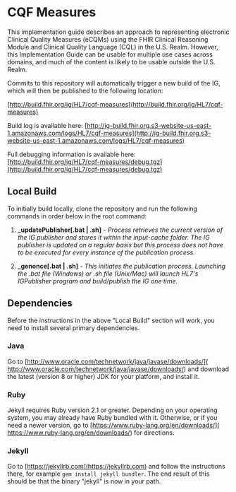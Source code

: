 ﻿# CQF Measures

This implementation guide describes an approach to representing electronic Clinical Quality Measures (eCQMs) using the FHIR Clinical Reasoning Module and Clinical Quality Language (CQL) in the U.S. Realm. However, this Implementation Guide can be usable for multiple use cases across domains, and much of the content is likely to be usable outside the U.S. Realm.

Commits to this repository will automatically trigger a new build of the IG, which will then be published to the following location:

[http://build.fhir.org/ig/HL7/cqf-measures](http://build.fhir.org/ig/HL7/cqf-measures)

Build log is available here:
[http://ig-build.fhir.org.s3-website-us-east-1.amazonaws.com/logs/HL7/cqf-measures](http://ig-build.fhir.org.s3-website-us-east-1.amazonaws.com/logs/HL7/cqf-measures)

Full debugging information is available here:
[http://build.fhir.org/ig/HL7/cqf-measures/debug.tgz](http://build.fhir.org/ig/HL7/cqf-measures/debug.tgz)

## Local Build

To initially build locally, clone the repository and run the following commands in order below in the root command:

  1. **_updatePublisher[.bat | .sh]** - <i>Process retrieves the current version of the IG publisher and stores it within the input-cache folder. The IG publisher is updated on a regular basis but this process does not have to be executed for every instance of the publication process.</i>

  2. **_genonce[.bat | .sh]** - <i>This initiates the publication process. Launching the .bat file (Windows) or .sh file (Unix/Mac) will launch HL7's IGPublisher program and build/publish the IG one time.</i>


## Dependencies

Before the instructions in the above "Local Build" section will work, you
need to install several primary dependencies.

### Java

Go to [http://www.oracle.com/technetwork/java/javase/downloads/](
http://www.oracle.com/technetwork/java/javase/downloads/) and download the
latest (version 8 or higher) JDK for your platform, and install it.

### Ruby

Jekyll requires Ruby version 2.1 or greater.  Depending on your operating
system, you may already have Ruby bundled with it.  Otherwise, or if you
need a newer version, go to [https://www.ruby-lang.org/en/downloads/](
https://www.ruby-lang.org/en/downloads/) for directions.

### Jekyll

Go to [https://jekyllrb.com](https://jekyllrb.com) and follow the
instructions there, for example `gem install jekyll bundler`.  The end
result of this should be that the binary "jekyll" is now in your path.
